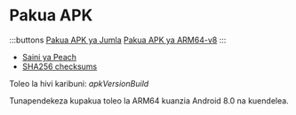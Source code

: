 # Pakua APK

:::buttons
[Pakua APK ya Jumla]($apkUniversalUrl$)
[Pakua APK ya ARM64-v8]($apkArm64v8Url$)
:::

- [Saini ya Peach]($apkSignaturesUrl$)
- [SHA256 checksums]($apkChecksumsUrl$)

Toleo la hivi karibuni: $apkVersionBuild$

Tunapendekeza kupakua toleo la ARM64 kuanzia Android 8.0 na kuendelea.

